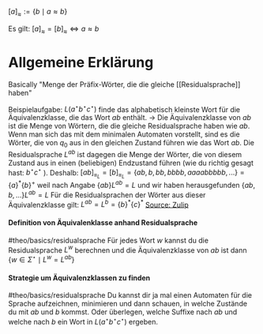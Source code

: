 $[a]_{\approx}:=\{b \mid a \approx b\}$

Es gilt:
$[a]_{\approx}=[b]_{\approx} \Leftrightarrow a \approx b$



# Allgemeine Erklärung
Basically "Menge der Präfix-Wörter, die die gleiche [[Residualsprache]] haben"

Beispielaufgabe: $L\left(a^{\star}b^{\star}c^{\star}\right)$
finde das alphabetisch kleinste Wort für die Äquivalenzklasse, die das Wort $ab$ enthält.
-> Die Äquivalenzklasse von $a b$ ist die Menge von Wörtern, die die gleiche Residualsprache haben wie $a b$. Wenn man sich das mit dem minimalen Automaten vorstellt, sind es die Wörter, die von $q_0$ aus in den gleichen Zustand führen wie das Wort $a b$.
Die Residualsprache $L^{a b}$ ist dagegen die Menge der Wörter, die von diesem Zustand aus in einen (beliebigen) Endzustand führen (wie du richtig gesagt hast: $b^\star c^\star$ ).
Deshalb: $\left[{ab}\right]_{\equiv_L}=\left[b\right]_{\equiv_L}=\{ ab,b,bb,bbbb,aaaabbbbb, ... \} = \{a\}^*\{b\}^+$ 
	weil nach Angabe $\{ab\}L^{ab}=L$ und wir haben herausgefunden $\{ab,b,...\}L^{ab}=L$
	Für die Residualsprachen der Wörter aus dieser Äquivalenzklasse gilt:
	$L^{ab}= L^{b}= \{b\}^*\{c\}^*$ 
[Source: Zulip](https://zulip.in.tum.de/#narrow/stream/2184-THEO-SS24-Blatt-04/topic/.C3.9C4.2E2.20Automata.20Tutor)

#### Definition von Äquivalenklasse anhand Residualsprache
#theo/basics/residualsprache 
Für jedes Wort $w$ kannst du die Residualsprache $L^w$ berechnen und die Äquivalenzklasse von $a b$ ist dann $\{w \in \Sigma^\star \mid L^w=L^{a b}\}$

#### Strategie um Äquivalenzklassen zu finden
#theo/basics/residualsprache 
Du kannst dir ja mal einen Automaten für die Sprache aufzeichnen, minimieren und dann schauen, in welche Zustände du mit $a b$ und $b$ kommst. Oder überlegen, welche Suffixe nach $a b$ und welche nach $b$ ein Wort in $L\left(a^\star b^\star c^\star\right)$ ergeben.


